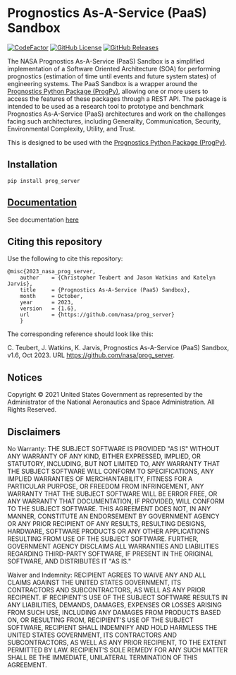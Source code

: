 # Prognostics As-A-Service (PaaS) Sandbox
[![CodeFactor](https://www.codefactor.io/repository/github/nasa/prog_server/badge)](https://www.codefactor.io/repository/github/nasa/prog_server)
[![GitHub License](https://img.shields.io/badge/License-NOSA-green)](https://github.com/nasa/prog_server/blob/master/license.pdf)
[![GitHub Releases](https://img.shields.io/github/release/nasa/prog_server.svg)](https://github.com/nasa/prog_server/releases)

The NASA Prognostics As-A-Service (PaaS) Sandbox is a simplified implementation of a Software Oriented Architecture (SOA) for performing prognostics (estimation of time until events and future system states) of engineering systems. The PaaS Sandbox is a wrapper around the [Prognostics Python Package (ProgPy)](https://nasa.github.io/progpy/), allowing one or more users to access the features of these packages through a REST API. The package is intended to be used as a research tool to prototype and benchmark Prognostics As-A-Service (PaaS) architectures and work on the challenges facing such architectures, including Generality, Communication, Security, Environmental Complexity, Utility, and Trust.

This is designed to be used with the [Prognostics Python Package (ProgPy)](https://nasa.github.io/progpy/).

## Installation
`pip install prog_server`

## [Documentation](https://nasa.github.io/progpy/prog_server_guide.html)
See documentation [here](https://nasa.github.io/progpy/prog_server_guide.html)

## Citing this repository
Use the following to cite this repository:

```
@misc{2023_nasa_prog_server,
    author    = {Christopher Teubert and Jason Watkins and Katelyn Jarvis},
    title     = {Prognostics As-A-Service (PaaS) Sandbox},
    month     = October,
    year      = 2023,
    version   = {1.6},
    url       = {https://github.com/nasa/prog_server}
    }
```

The corresponding reference should look like this:

C. Teubert, J. Watkins, K. Jarvis, Prognostics As-A-Service (PaaS) Sandbox, v1.6, Oct 2023. URL https://github.com/nasa/prog_server.

## Notices
Copyright © 2021 United States Government as represented by the Administrator of the National Aeronautics and Space Administration.  All Rights Reserved.

## Disclaimers
No Warranty: THE SUBJECT SOFTWARE IS PROVIDED "AS IS" WITHOUT ANY WARRANTY OF ANY KIND, EITHER EXPRESSED, IMPLIED, OR STATUTORY, INCLUDING, BUT NOT LIMITED TO, ANY WARRANTY THAT THE SUBJECT SOFTWARE WILL CONFORM TO SPECIFICATIONS, ANY IMPLIED WARRANTIES OF MERCHANTABILITY, FITNESS FOR A PARTICULAR PURPOSE, OR FREEDOM FROM INFRINGEMENT, ANY WARRANTY THAT THE SUBJECT SOFTWARE WILL BE ERROR FREE, OR ANY WARRANTY THAT DOCUMENTATION, IF PROVIDED, WILL CONFORM TO THE SUBJECT SOFTWARE. THIS AGREEMENT DOES NOT, IN ANY MANNER, CONSTITUTE AN ENDORSEMENT BY GOVERNMENT AGENCY OR ANY PRIOR RECIPIENT OF ANY RESULTS, RESULTING DESIGNS, HARDWARE, SOFTWARE PRODUCTS OR ANY OTHER APPLICATIONS RESULTING FROM USE OF THE SUBJECT SOFTWARE.  FURTHER, GOVERNMENT AGENCY DISCLAIMS ALL WARRANTIES AND LIABILITIES REGARDING THIRD-PARTY SOFTWARE, IF PRESENT IN THE ORIGINAL SOFTWARE, AND DISTRIBUTES IT "AS IS."

Waiver and Indemnity:  RECIPIENT AGREES TO WAIVE ANY AND ALL CLAIMS AGAINST THE UNITED STATES GOVERNMENT, ITS CONTRACTORS AND SUBCONTRACTORS, AS WELL AS ANY PRIOR RECIPIENT.  IF RECIPIENT'S USE OF THE SUBJECT SOFTWARE RESULTS IN ANY LIABILITIES, DEMANDS, DAMAGES, EXPENSES OR LOSSES ARISING FROM SUCH USE, INCLUDING ANY DAMAGES FROM PRODUCTS BASED ON, OR RESULTING FROM, RECIPIENT'S USE OF THE SUBJECT SOFTWARE, RECIPIENT SHALL INDEMNIFY AND HOLD HARMLESS THE UNITED STATES GOVERNMENT, ITS CONTRACTORS AND SUBCONTRACTORS, AS WELL AS ANY PRIOR RECIPIENT, TO THE EXTENT PERMITTED BY LAW.  RECIPIENT'S SOLE REMEDY FOR ANY SUCH MATTER SHALL BE THE IMMEDIATE, UNILATERAL TERMINATION OF THIS AGREEMENT.
